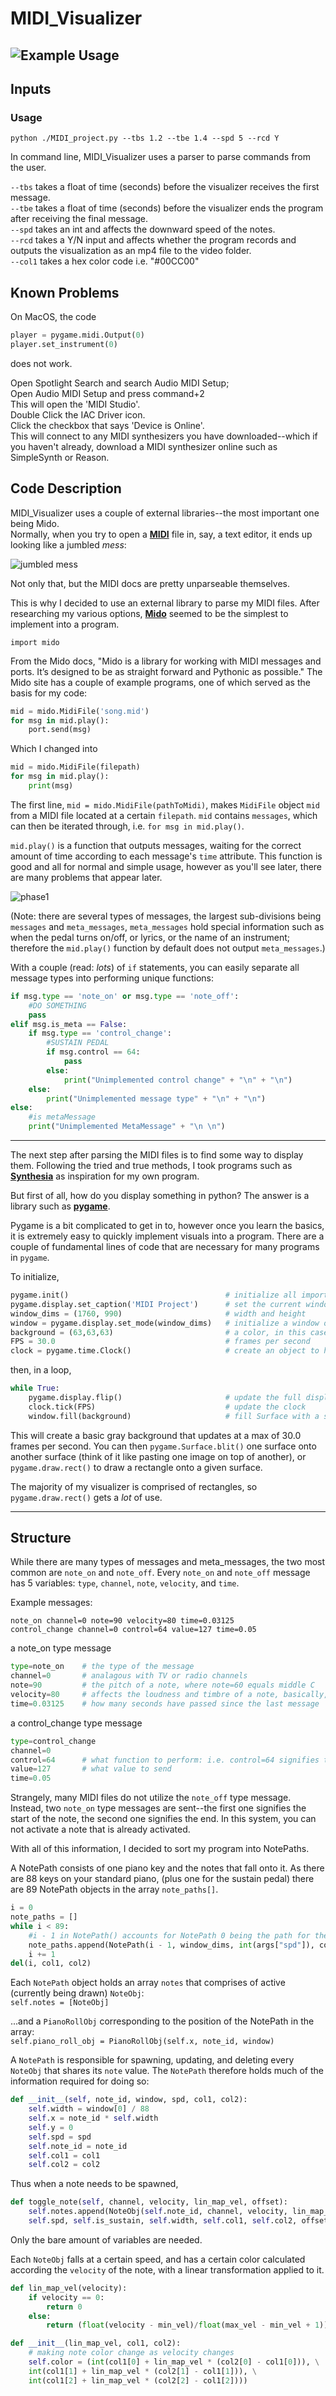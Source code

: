 # MIDI_Visualizer
## ![Example Usage](examples/videos/sample_midi.gif)
## Inputs
### Usage

```python ./MIDI_project.py --tbs 1.2 --tbe 1.4 --spd 5 --rcd Y```

In command line, MIDI_Visualizer uses a parser to parse commands from the user.

```--tbs``` takes a float of time (seconds) before the visualizer receives the first message.  
```--tbe``` takes a float of time (seconds) before the visualizer ends the program after receiving the final message.  
```--spd``` takes an int and affects the downward speed of the notes.  
```--rcd``` takes a Y/N input and affects whether the program records and outputs the visualization as an mp4 file to the video folder.  
```--col1``` takes a hex color code i.e. "#00CC00" 

## Known Problems

On MacOS, the code 
```python
player = pygame.midi.Output(0)
player.set_instrument(0)
```
does not work. 

Open Spotlight Search and search Audio MIDI Setup;  
Open Audio MIDI Setup and press command+2  
This will open the 'MIDI Studio'.  
Double Click the IAC Driver icon.  
Click the checkbox that says 'Device is Online'.  
This will connect to any MIDI synthesizers you have downloaded--which if you haven't already, download a MIDI synthesizer online such as SimpleSynth or Reason.

## Code Description

MIDI_Visualizer uses a couple of external libraries--the most important one being Mido.  
Normally, when you try to open a [**MIDI**](https://www.midi.org/) file in, say, a text editor, it ends up looking like a jumbled *mess*:  

![jumbled mess](/examples/screenshots/example-of-a-raw-midi-file.png)  

Not only that, but the MIDI docs are pretty unparseable themselves.  

This is why I decided to use an external library to parse my MIDI files. After researching my various options, [**Mido**](https://mido.readthedocs.io/en/latest/) seemed to be the simplest to implement into a program.  

```import mido```  

From the Mido docs, "Mido is a library for working with MIDI messages and ports. It’s designed to be as straight forward and Pythonic as possible." The Mido site has a couple of example programs, one of which served as the basis for my code:  

```python
mid = mido.MidiFile('song.mid')
for msg in mid.play():
    port.send(msg)
```

Which I changed into  

```python
mid = mido.MidiFile(filepath)
for msg in mid.play():
    print(msg)
```

The first line, ```mid = mido.MidiFile(pathToMidi)```, makes ```MidiFile``` object ```mid``` from a MIDI file located at a certain ```filepath```. ```mid``` contains ```messages```, which can then be iterated through, i.e. ```for msg in mid.play()```.  

```mid.play()``` is a function that outputs messages, waiting for the correct amount of time according to each message's ```time``` attribute. This function is good and all for normal and simple usage, however as you'll see later, there are many problems that appear later.

![phase1](/examples/screenshots/phase1.png)  

(Note: there are several types of messages, the largest sub-divisions being ```messages``` and ```meta_messages```, ```meta_messages``` hold special information such as when the pedal turns on/off, or lyrics, or the name of an instrument; therefore the ```mid.play()``` function by default does not output ```meta_messages```.)  

With a couple (read: _lots_) of `if` statements, you can easily separate all message types into performing unique functions:
```python
if msg.type == 'note_on' or msg.type == 'note_off':
    #DO SOMETHING
    pass
elif msg.is_meta == False:
    if msg.type == 'control_change':
        #SUSTAIN PEDAL
        if msg.control == 64:
            pass
        else:
            print("Unimplemented control change" + "\n" + "\n")
    else:
        print("Unimplemented message type" + "\n" + "\n")
else:
    #is metaMessage
    print("Unimplemented MetaMessage" + "\n \n")
```

---

The next step after parsing the MIDI files is to find some way to display them. Following the tried and true methods, I took programs such as [**Synthesia**](https://www.synthesiagame.com/) as inspiration for my own program.  

But first of all, how do you display something in python? The answer is a library such as [**pygame**](https://www.pygame.org/news).  

Pygame is a bit complicated to get in to, however once you learn the basics, it is extremely easy to quickly implement visuals into a program. There are a couple of fundamental lines of code that are necessary for many programs in ```pygame```.  

To initialize,
```python
pygame.init()                                   # initialize all imported pygame modules
pygame.display.set_caption('MIDI Project')      # set the current window caption
window_dims = (1760, 990)                       # width and height
window = pygame.display.set_mode(window_dims)   # initialize a window or screen for display
background = (63,63,63)                         # a color, in this case, in RGB.
FPS = 30.0                                      # frames per second
clock = pygame.time.Clock()                     # create an object to help track time
```
then, in a loop,
```python
while True:
    pygame.display.flip()                       # update the full display Surface to the screen
    clock.tick(FPS)                             # update the clock
    window.fill(background)                     # fill Surface with a solid color
```
This will create a basic gray background that updates at a max of 30.0 frames per second. You can then ```pygame.Surface.blit()``` one surface onto another surface (think of it like pasting one image on top of another), or ```pygame.draw.rect()``` to draw a rectangle onto a given surface.

The majority of my visualizer is comprised of rectangles, so ```pygame.draw.rect()``` gets a _lot_ of use.  

---

## Structure  

While there are many types of messages and meta_messages, the two most common are `note_on` and `note_off`. Every `note_on` and `note_off` message has 5 variables: `type`, `channel`, `note`, `velocity`, and `time`.

Example messages:  

```
note_on channel=0 note=90 velocity=80 time=0.03125
control_change channel=0 control=64 value=127 time=0.05
```
a note_on type message
```python
type=note_on    # the type of the message
channel=0       # analagous with TV or radio channels
note=90         # the pitch of a note, where note=60 equals middle C
velocity=80     # affects the loudness and timbre of a note, basically, how hard a note is played
time=0.03125    # how many seconds have passed since the last message
```  
a control_change type message
```python
type=control_change
channel=0
control=64      # what function to perform: i.e. control=64 signifies that the sustain pedal should be sent a value
value=127       # what value to send
time=0.05
```

Strangely, many MIDI files do not utilize the ```note_off``` type message. Instead, two ```note_on``` type messages are sent--the first one signifies the start of the note, the second one signifies the end. In this system, you can not activate a note that is already activated.  

With all of this information, I decided to sort my program into NotePaths.

A NotePath consists of one piano key and the notes that fall onto it. As there are 88 keys on your standard piano, (plus one for the sustain pedal) there are 89 NotePath objects in the array ```note_paths[]```.
```python
i = 0
note_paths = []
while i < 89:
    #i - 1 in NotePath() accounts for NotePath 0 being the path for the pedal
    note_paths.append(NotePath(i - 1, window_dims, int(args["spd"]), col1, col2, BUBBLES))
    i += 1
del(i, col1, col2)
```  

Each ```NotePath``` object holds an array ```notes``` that comprises of active (currently being drawn) ```NoteObj```:  
```self.notes = [NoteObj]```  

...and a ```PianoRollObj``` corresponding to the position of the NotePath in the array:  
```self.piano_roll_obj = PianoRollObj(self.x, note_id, window)```  

A ```NotePath``` is responsible for spawning, updating, and deleting every `NoteObj` that shares its `note` value. The ```NotePath``` therefore holds much of the information required for doing so:  
```python
def __init__(self, note_id, window, spd, col1, col2):
    self.width = window[0] / 88
    self.x = note_id * self.width
    self.y = 0
    self.spd = spd
    self.note_id = note_id
    self.col1 = col1
    self.col2 = col2
```  
Thus when a note needs to be spawned,  
```python
def toggle_note(self, channel, velocity, lin_map_vel, offset):
    self.notes.append(NoteObj(self.note_id, channel, velocity, lin_map_vel, \
    self.spd, self.is_sustain, self.width, self.col1, self.col2, offset))
```  
Only the bare amount of variables are needed.  

Each ```NoteObj``` falls at a certain speed, and has a certain color calculated according the ```velocity``` of the note, with a linear transformation applied to it.
```python
def lin_map_vel(velocity):
    if velocity == 0:
        return 0
    else:
        return (float(velocity - min_vel)/float(max_vel - min_vel + 1))
```   
```python
def __init__(lin_map_vel, col1, col2):
    # making note color change as velocity changes
    self.color = (int(col1[0] + lin_map_vel * (col2[0] - col1[0])), \
    int(col1[1] + lin_map_vel * (col2[1] - col1[1])), \
    int(col1[2] + lin_map_vel * (col2[2] - col1[2])))
```  

